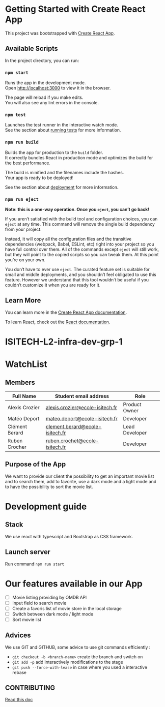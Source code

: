 # Getting Started with Create React App

This project was bootstrapped with [Create React App](https://github.com/facebook/create-react-app).

## Available Scripts

In the project directory, you can run:

### `npm start`

Runs the app in the development mode.\
Open [http://localhost:3000](http://localhost:3000) to view it in the browser.

The page will reload if you make edits.\
You will also see any lint errors in the console.

### `npm test`

Launches the test runner in the interactive watch mode.\
See the section about [running tests](https://facebook.github.io/create-react-app/docs/running-tests) for more information.

### `npm run build`

Builds the app for production to the `build` folder.\
It correctly bundles React in production mode and optimizes the build for the best performance.

The build is minified and the filenames include the hashes.\
Your app is ready to be deployed!

See the section about [deployment](https://facebook.github.io/create-react-app/docs/deployment) for more information.

### `npm run eject`

**Note: this is a one-way operation. Once you `eject`, you can’t go back!**

If you aren’t satisfied with the build tool and configuration choices, you can `eject` at any time. This command will remove the single build dependency from your project.

Instead, it will copy all the configuration files and the transitive dependencies (webpack, Babel, ESLint, etc) right into your project so you have full control over them. All of the commands except `eject` will still work, but they will point to the copied scripts so you can tweak them. At this point you’re on your own.

You don’t have to ever use `eject`. The curated feature set is suitable for small and middle deployments, and you shouldn’t feel obligated to use this feature. However we understand that this tool wouldn’t be useful if you couldn’t customize it when you are ready for it.

## Learn More

You can learn more in the [Create React App documentation](https://facebook.github.io/create-react-app/docs/getting-started).

To learn React, check out the [React documentation](https://reactjs.org/).
# ISITECH-L2-infra-dev-grp-1

# WatchList

## Members
| Full Name      | Student email address           | Role            |
|----------------|---------------------------------|-----------------|
| Alexis Crozier | alexis.crozier@ecole-isitech.fr | Product Owner   |
| Matéo Deport   | mateo.deport@ecole-isitech.fr   | Developer       |
| Clément Berard | clement.berard@ecole-isitech.fr | Lead Developer  |
| Ruben Crocher  | ruben.crochet@ecole-isitech.fr  | Developer       |

## Purpose of the App
We want to provide our client the possibility to get an important movie list and to search them, add to favorite, use a dark mode and a light mode and to have the possibility to sort the movie list. 

# Development guide
## Stack
We use react with typescript and Bootstrap as CSS framework. 

## Launch server 
Run command `npm run start`

# Our features available in our App
- [ ] Movie listing providing by OMDB API
- [ ] Input field to search movie
- [ ] Create a favoris list of movie store in the local storage
- [ ] Switch between dark mode / light mode
- [ ] Sort movie list

## Advices
We use GIT and GITHUB, some advice to use git commands efficiently :
- `git checkout -b <branch-name>` create the branch and switch on
- `git add -p` add interactively modifications to the stage
- `git push --force-with-lease` in case where you used a interactive rebase

## CONTRIBUTING
[Read this doc](./CONTRIBUTING.md)